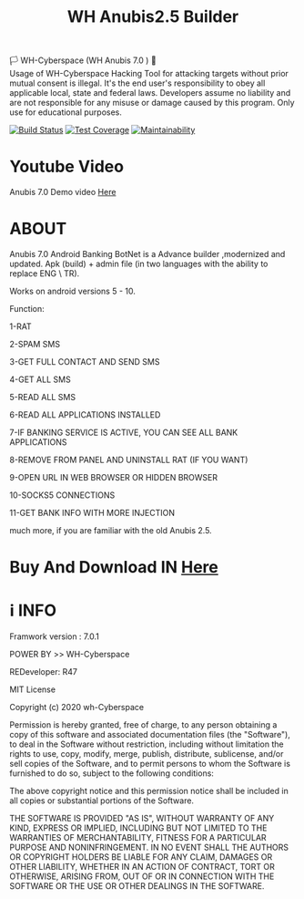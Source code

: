 <h1 align="center">  WH Anubis2.5 Builder</h1> 

<br>
</p>

  🏳 WH-Cyberspace (WH Anubis 7.0 ) 🔞
<br>
Usage of WH-Cyberspace Hacking Tool for attacking targets without prior mutual consent is illegal. It's the end user's responsibility to obey all applicable local, state and federal laws. Developers assume no liability and are not responsible for any misuse or damage caused by this program. Only use for educational purposes.
  
[![Build Status](https://travis-ci.org/rapid7/metasploit-framework.svg?branch=master)](https://github.com/wh-Cyberspace/en) [![Test Coverage](https://api.codeclimate.com/v1/badges/943e398e619c09568f3f/test_coverage)](https://github.com/wh-Cyberspace/en) 
[![Maintainability](https://api.codeclimate.com/v1/badges/943e398e619c09568f3f/maintainability)](https://github.com/wh-Cyberspace/en)



# Youtube Video


Anubis 7.0 Demo video  [Here ]( https://www.youtube.com/watch?v=XyDMvnyzWqI "Demo Video")

# ABOUT
Anubis 7.0 Android Banking BotNet is a Advance builder ,modernized and updated. Apk (build) + admin file (in two languages with the ability to replace ENG \ TR).

Works on android versions 5 - 10.

Function:

1-RAT

2-SPAM SMS

3-GET FULL CONTACT AND SEND SMS

4-GET ALL SMS

5-READ ALL SMS

6-READ ALL APPLICATIONS INSTALLED

7-IF BANKING SERVICE IS ACTIVE, YOU CAN SEE ALL BANK APPLICATIONS

8-REMOVE FROM PANEL AND UNINSTALL RAT (IF YOU WANT)

9-OPEN URL IN WEB BROWSER OR HIDDEN BROWSER

10-SOCKS5 CONNECTIONS

11-GET BANK INFO WITH MORE INJECTION

much more, if you are familiar with the old Anubis 2.5.


# Buy And Download IN [Here ]( https://whcyberspace.com/ "Buy And Download")




# ℹ INFO
Framwork version : 7.0.1 

POWER BY >> WH-Cyberspace  

REDeveloper: R47


MIT License

Copyright (c) 2020 wh-Cyberspace

Permission is hereby granted, free of charge, to any person obtaining a copy
of this software and associated documentation files (the "Software"), to deal
in the Software without restriction, including without limitation the rights
to use, copy, modify, merge, publish, distribute, sublicense, and/or sell
copies of the Software, and to permit persons to whom the Software is
furnished to do so, subject to the following conditions:

The above copyright notice and this permission notice shall be included in all
copies or substantial portions of the Software.

THE SOFTWARE IS PROVIDED "AS IS", WITHOUT WARRANTY OF ANY KIND, EXPRESS OR
IMPLIED, INCLUDING BUT NOT LIMITED TO THE WARRANTIES OF MERCHANTABILITY,
FITNESS FOR A PARTICULAR PURPOSE AND NONINFRINGEMENT. IN NO EVENT SHALL THE
AUTHORS OR COPYRIGHT HOLDERS BE LIABLE FOR ANY CLAIM, DAMAGES OR OTHER
LIABILITY, WHETHER IN AN ACTION OF CONTRACT, TORT OR OTHERWISE, ARISING FROM,
OUT OF OR IN CONNECTION WITH THE SOFTWARE OR THE USE OR OTHER DEALINGS IN THE
SOFTWARE.

